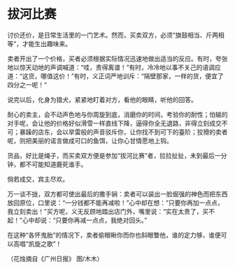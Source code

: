 # 拔河比赛

讨价还价，是日常生活里的一门艺术。然而，买卖双方，必须“旗鼓相当、斤两相等”，才能生出趣味来。 

卖者开出了一个价格，买者必须根据实际情况迅速地做出适当的反应。有时，夸张地以惊天动地的声调喊道：“哇，贵得离谱！”有时，冷冷地以事不关己的语调应道：“这货，哪值这价！”有时，义正词严地训斥：“隔壁那家，一样的货，便宜了四分之一呢！” 

说完以后，化身为猎犬，紧紧地盯着对方，看他的眼睛，听他的回答。 

耐心的卖主，会不动声色地与你周旋到底，消磨你的时间，考验你的耐性；怕输的对手呢，会让他的价格好似滑雪一样直线下降，逼得你全无退路，非得立刻成交不可；暴躁的店东，会以旱雷般的声音驳斥你，让你找不到可下的臺阶；狡猾的卖者呢，则把美丽的诺言做成可口的鱼饵，让你心甘情愿地上钩。 

货品，好比是绳子，而买卖双方便是参加“拔河比赛”者，拉拉扯扯，未到最后一分钟，都不可能知道鹿死谁手。 

倘若成交，宾主尽欢。 

万一谈不拢，双方都可使出最后的撒手锏：卖者可以装出一脸倔强的神色而把东西放回原位，口里说：“一分钱都不能再减啦！”心中却在想：“只要你再加一点点，我立刻卖出！”买方呢，义无反顾地踏出店门外，嘴里说：“实在太贵了，买不起！”心中却说：“只要你再减一点点，我绝对回头。” 

在这种“各怀鬼胎”的情况下，卖者偷眼瞅你而你也斜眼瞥他，谁的定力够，谁便可以高唱“凯旋之歌”！ 

（花烛摘自《广州日报》 图/木木）